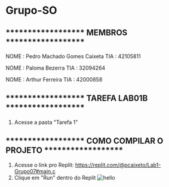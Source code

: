 # Grupo-SO
## ****************** MEMBROS ******************

NOME : Pedro Machado Gomes Caixeta  TIA  : 42105811

NOME : Paloma Bezerra               TIA  : 32094264

NOME : Arthur Ferreira              TIA  : 42000858

## ****************** TAREFA LAB01B ******************
1. Acesse a pasta "Tarefa 1"

## ****************** COMO COMPILAR O PROJETO ******************

1. Acesse o link pro Replit: https://replit.com/@pcaixeto/Lab1-Grupo07#main.c
2. Clique em "Run" dentro do Replit ![hello](https://user-images.githubusercontent.com/53542574/217959482-c8e3ba40-231b-4795-8882-aaccf010319e.png)
